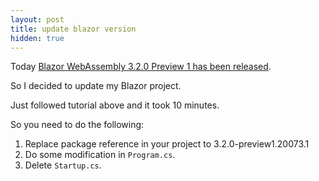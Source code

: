 ```yaml
---
layout: post
title: update blazor version
hidden: true
---
```

Today [Blazor WebAssembly 3.2.0 Preview 1 has been released](https://devblogs.microsoft.com/aspnet/blazor-webassembly-3-2-0-preview-1-release-now-available/).

So I decided to update my Blazor project.

Just followed tutorial above and it took 10 minutes.

So you need to do the following:

1. Replace package reference in your project to 3.2.0-preview1.20073.1
2. Do some modification in `Program.cs`.
3. Delete `Startup.cs`.

